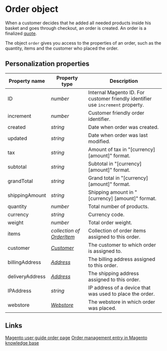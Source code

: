 # Order object

When a customer decides that he added all needed products inside his basket and 
goes through checkout, an order is created. An order is a finalized [quote](copernica-docs:MarketingSuite/magento-integration/object/quote).

The object `order` gives you access to the properties of an order, such as the quantity, 
items and the customer who placed the order.  


## Personalization properties

| Property name   | Property type                                                                                    | Description                                                                     |
|-----------------|-----------------------------------------------------------------------------------------------   |---------------------------------------------------------------------------------|
| ID              | _number_                                                                                         | Internal Magento ID. For customer friendly identifier use `increment` property. |
| increment       | _number_                                                                                         | Customer friendly order identifier.                                             |
| created         | _string_                                                                                         | Date when order was created.                                                    |
| updated         | _string_                                                                                         | Date when order was last modified.                                              |
| tax             | _string_                                                                                         | Amount of tax in "[currency] [amount]" format.                                  |
| subtotal        | _string_                                                                                         | Subtotal in "[currency] [amount]" format.                                       |
| grandTotal      | _string_                                                                                         | Grand total in "[currency] [amount]" format.                                    |
| shippingAmount  | _string_                                                                                         | Shipping amount in "[currency] [amount]" format.                                |
| quantity        | _number_                                                                                         | Total number of products.                                                       |
| currency        | _string_                                                                                         | Currency code.                                                                  |
| weight          | _number_                                                                                         | Total order weight.                                                             |
| items           | _collection of [OrderItem](copernica-docs:MarketingSuite/magento-integration/object/order-item)_ | Collection of order items assigned to this order.                               |
| customer        | _[Customer](copernica-docs:MarketingSuite/magento-integration/object/customer)_                  | The customer to which order is assigned to.                                     |
| billingAddress  | _[Address](copernica-docs:MarketingSuite/magento-integration/object/address)_                    | The billing address assigned to this order.                                     |
| deliveryAddress | _[Address](copernica-docs:MarketingSuite/magento-integration/object/address)_                    | The shipping address assigned to this order.                                    |
| IPAddress       | _string_                                                                                         | IP address of a device that was used to place the order.                        |
| webstore        | _[Webstore](copernica-docs:MarketingSuite/magento-integration/object/webstore)_                  | The webstore in which order was placed.                                         |

## Links

[Magento user guide order page](http://merch.docs.magento.com/ce/user_guide/Magento_Community_Edition_User_Guide.html#section-sales-orders.html%3FTocPath%3DSales%2520%2526%2520Orders%7C_____0)
[Order management entry in Magento knowledge base](http://www.magentocommerce.com/wiki/2_-_magento_concepts_and_architecture/order_management#xmind_source_file)
